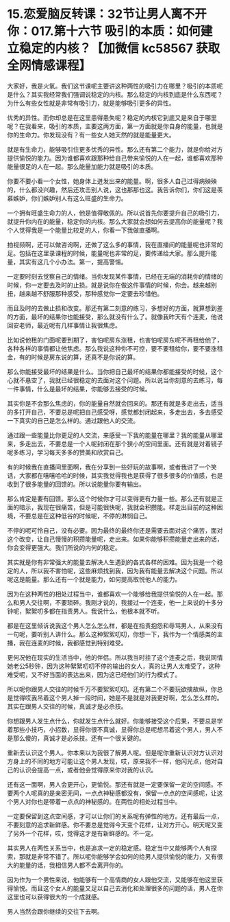# 15.恋爱脑反转课：32节让男人离不开你：017.第十六节 吸引的本质：如何建立稳定的内核？【加微信 kc58567 获取全网情感课程】

大家好，我是火氧。我们这节课呢主要讲这种两性的吸引力在哪里？吸引的本质呢是什么？其实我经常我们强调说稳定的内核。那么稳定的内核到底是什么东西呢？为什么有些女性就是非常有吸引力，就是能够吸引更多的异性。

优秀的异性。而你却总是在这里患得患失呢？稳定的内核它到底又是来自于哪里呢？在我看来，吸引的本质，主要这两方面，第一方面就是你自身的能量，也就是你的生命力。你发现没有？有一些女人她天然的就是能量更大。

就是有生命力，能够吸引住更多优秀的异性。那么还有第二个能力，就是你给对方提供愉悦的能力。因为谁都喜欢跟那种给自己带来愉悦的人在一起，谁都喜欢那种能量很足的人在一起。那么能量加能力就是吸引的本质。

你要不要小看一个女性，她身体上迸发出来的能量。啊，很多人自己过得病殃殃的，什么都没兴趣，然后还攻击别人说，这也那那也这。我告诉你们，你们这是羡慕嫉妒，你们嫉妒别人有这么旺盛的生命力。

一个拥有旺盛生命力的人，他是值得敬佩的。所以说首先你要提升自己的吸引力，就提升你内在的能量，稳定你的内核。那么大家就会想如何去提高你的能量呢？我个人觉得我是一个能量比较足的人，你看一下我做直播啊。

拍视频啊，还可以做咨询啊，还做了这么多的事情，我在直播间的能量呢也非常的足。包括在这里录课程的时候，能量呢也非常的足，要传递给大家。那么提升能量，其实有这几个小办法。第一，提高警惕。

一定要时刻去觉察自己的情绪。当你发现某件事情，已经在无端的消耗你的情绪的时候，你一定要去及时的止损。就是说你在做这件事情的时候，你会。越来越别扭，越来越不舒服那种感受，那种感觉你一定要去珍惜他。

而且及时的去做止损和改变。那还有第二刻意的练习，多想好的方面，就算想到差的方面，最坏的结果你也能接受，那么就没有什么了。就像我昨天有个连麦，他说回安老师，最近呢有几样事情让我很焦虑。

比如说他租的门面呢要到期了，害怕呢房东涨租，也害怕呢房东呢不再租给他了，各种各样的事情都让他焦虑。那么我说这种你不可控，要不要租给你，要不要涨租金，有的时候是房东说的算，还真不是你说的算。

那么你能接受最坏的结果是什么。当你把自己最坏的结果你都能接受的时候，这个心就不悬空了，我就已经很稳定的去面对这个问题。所以说当你刻意的去练习，每一件事情，什么是最坏的结果，你能够去接受的时候。

其实你是不会那么焦虑的，你的能量自然就会回来的。那还有就是多走出去，适当的多打开自己，不要总是呢把自己感受呀，感觉都封闭起来，多走出去，多去感受一下真实的自己是怎么样的。通过跟他人的交流。

通过跟一些能量比你更足的人交流，来感受一下我的能量在哪里？我的能量从哪里来，多走出去，不要总是一个人呢封闭在那个狭小的空间里面。还有就是对着镜子呢多练习，学习每天多多的赞美和欣赏自己。

有的时候我在直播间里面啊，我在分享到一些好玩的故事啊，或者我讲了一个笑话，大家都在嘻嘻哈哈的时候，其实我觉得我也是获得了很多很多的价值感，也是收到了很多能量的回馈的。所以说能量你要有输出。

那么肯定是要有回馈。那么这个时候你才可以变得更有力量一些。那么还有就是正面的暗示，我现在很痛苦，但是可能很快呢，我就会积攒能。样走出目前的这种困境，不要总是在这种低谷的时候呢，不停的淋悯自己。

不停的呢可怜自己，没有必要。因为最终的最终你还是需要去面对这个痛苦，面对这个改变，让自己慢慢的积攒能量呢，走出来。如果你能够积攒能量走出来的话，你会变得更强大。我们所说的内何的稳定。

其实就是你有非常强大的能量去解决人生遇到的各式各样的困难。因为我是一个稳定的人，所以我不害怕呢，这些麻烦找到我，因为我有能量去解决这个问题。所以呢这是能量。那么还有一个就是能力，如何提高取悦他人的能力。

因为在这种两性的相处过程当中，谁都喜欢一个能够给我提供愉悦的人在一起。那么和男人交往啊，不要琐碎。我刚才说的，我接过一个连麦，他一上来说的十多分钟呢，絮絮叨多都在指责男人。我说什么，他根本就不听。

都是在这里倾诉说我这个男人怎么怎么样，都是在指责抱怨和辱骂男人，从来没有一句呢，要听别人讲什么。那么这种絮絮叨叨，你想一下，我作为一个情感类的主播，我在连麦的时候，我都感觉到特别难受。

更何况他在现实的生活当中，他的伴侣。所以我当时挂了这个连麦之后，我说同情她老公5秒钟，因为这种絮絮叨叨不停的输出的女人，真的让男人太难受了，这种难受呢，又不好当面的表达出来，因为这已经他们的行为模式了。

所以呢你跟男人交往的时候千万不要絮絮叨叨。还有第二个不要玩欲擒故纵，你总是觉得哎我吊着这个男人掉一段时间，她是不是就是对我更好啊，怎么怎么样的。其实在跟男人交往的时候，真诚才是必杀技。

你想跟男人发生点什么，你就发生点什么就好。你能够接受这个后果，不要总是学着那些小技巧，小招数，显得你很不真诚，显得你总是呢想吊着这个男人，男人不是那么傻的，真诚才是必杀技。还有一个很关键的。

重新去认识这个男人。你本来以为我很了解男人呢。但是呢你重新认识对方认识对方身上的不同的地方可能让这个男人发现，哎，原来我不一样，他闪光点，他对自己的认识会提高一点，或者他会觉得原来你对我的认识。

还有这一面啊，男人会更开心，更愉悦。那还有就是一定要保留一定的空间感。不要两个人呢真的是亲密无间，一点点神秘感都没有，保留一点点的空间感呢，让这个男人对你也是带着一点点的神秘感的。在两性的相处过程当中。

一定要保留到这点空间感，才可以让你们的关系呢有弹性的地方。还有最后一点，不要刻意的追求新鲜感。你不要总是觉得今天变个花样，让对方开心。明天呢又变了另外一个花样，哎，觉得这才是有新鲜感的。不一定。

其实男人在两性关系当中，也是追求一定的稳定感。稳定当中又能够两个人有探索，那就是非常不错了。所以呢你能够学会如何的给男人提供愉悦的能力，又有很大的能量的话，我相信男人都不会离开你的。

因为作为一个男性来说，他能够有一个高情商的女人跟他交流，又能够在他这里获得愉悦。而且这个女人的能量又足以自己去消化和处理很多的问题的话，男人在你这里也可以获得很大的一个成就感。

男人当然会跟你继续的交往下去啊。